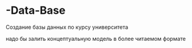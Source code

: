 # -Data-Base
Создание базы данных по курсу университета


надо бы залить концептуальную модель в более читаемом формате
